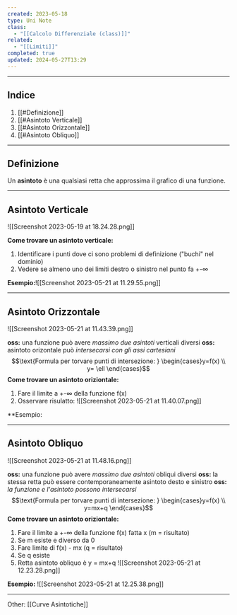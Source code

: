```yaml
---
created: 2023-05-18
type: Uni Note
class:
  - "[[Calcolo Differenziale (class)]]"
related:
  - "[[Limiti]]"
completed: true
updated: 2024-05-27T13:29
---
```

---
## Indice
1. [[#Definizione]]
2. [[#Asintoto Verticale]]
3. [[#Asintoto Orizzontale]]
4. [[#Asintoto Obliquo]]

---
## Definizione
Un **asintoto** è una qualsiasi retta che approssima il grafico di una funzione.

---
## Asintoto Verticale
![[Screenshot 2023-05-19 at 18.24.28.png]]

**Come trovare un asintoto verticale:**
1. Identificare i punti dove ci sono problemi di definizione ("buchi" nel dominio)
2. Vedere se almeno uno dei limiti destro o sinistro nel punto fa +-∞

**Esempio:**![[Screenshot 2023-05-21 at 11.29.55.png]]

---
## Asintoto Orizzontale
![[Screenshot 2023-05-21 at 11.43.39.png]]
 
 **oss:** una funzione può avere *massimo due asintoti* verticali diversi 
 **oss:** asintoto orizontale può *intersecarsi con gli assi cartesiani* $$\text{Formula per torvare punti di intersezione: } \begin{cases}y=f(x) \\ y= \ell
\end{cases}$$
 **Come trovare un asintoto oriziontale:**
1. Fare il limite a +-∞ della funzione f(x)
2. Osservare risulatto: ![[Screenshot 2023-05-21 at 11.40.07.png]]

**Esempio:

---
## Asintoto Obliquo
![[Screenshot 2023-05-21 at 11.48.16.png]]

**oss:** una funzione può avere *massimo due asintoti* obliqui diversi
**oss:** la stessa retta può essere contemporaneamente asintoto desto e sinistro 
**oss:** *la funzione e l'asintoto possono intersecarsi* $$\text{Formula per torvare punti di intersezione: } \begin{cases}y=f(x) \\ y=mx+q
\end{cases}$$
**Come trovare un asintoto oriziontale:**
1. Fare il limite a +-∞ della funzione f(x) fatta x (m  = risultato)
2. Se m esiste e diverso da 0
3. Fare limite di f(x) - mx (q = risultato)
4. Se q esiste
5. Retta asintoto obliquo è y = mx+q
![[Screenshot 2023-05-21 at 12.23.28.png]]

**Esempio:**
![[Screenshot 2023-05-21 at 12.25.38.png]]

---
Other: [[Curve Asintotiche]]
